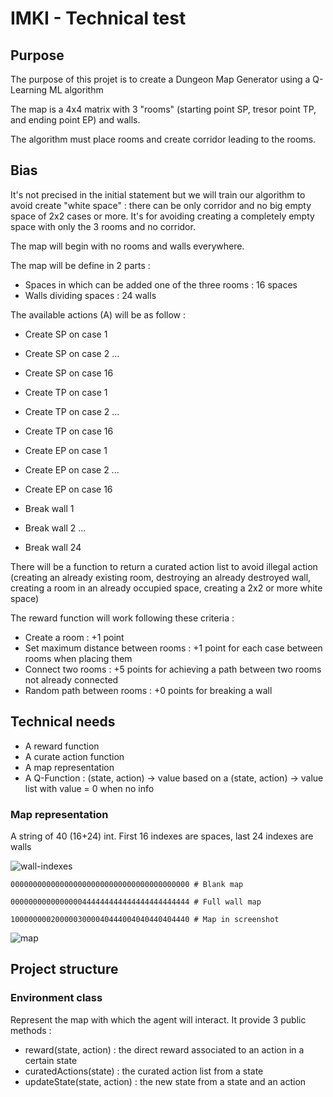 # IMKI - Technical test

## Purpose

The purpose of this projet is to create a Dungeon Map Generator using a Q-Learning ML algorithm

The map is a 4x4 matrix with 3 "rooms" (starting point SP, tresor point TP, and ending point EP) and walls.

The algorithm must place rooms and create corridor leading to the rooms.

## Bias

It's not precised in the initial statement but we will train our algorithm to avoid create "white space" : there can be only corridor and no big empty space of 2x2 cases or more. It's for avoiding creating a completely empty space with only the 3 rooms and no corridor.

The map will begin with no rooms and walls everywhere.

The map will be define in 2 parts :

- Spaces in which can be added one of the three rooms : 16 spaces
- Walls dividing spaces : 24 walls

The available actions (A) will be as follow :

- Create SP on case 1
- Create SP on case 2
  ...
- Create SP on case 16

- Create TP on case 1
- Create TP on case 2
  ...
- Create TP on case 16

- Create EP on case 1
- Create EP on case 2
  ...
- Create EP on case 16

- Break wall 1
- Break wall 2
  ...
- Break wall 24

There will be a function to return a curated action list to avoid illegal action (creating an already existing room, destroying an already destroyed wall, creating a room in an already occupied space, creating a 2x2 or more white space)

The reward function will work following these criteria :

- Create a room : +1 point
- Set maximum distance between rooms : +1 point for each case between rooms when placing them
- Connect two rooms : +5 points for achieving a path between two rooms not already connected
- Random path between rooms : +0 points for breaking a wall

## Technical needs

- A reward function
- A curate action function
- A map representation
- A Q-Function : (state, action) -> value based on a (state, action) -> value list with value = 0 when no info

### Map representation

A string of 40 (16+24) int. First 16 indexes are spaces, last 24 indexes are walls

![wall-indexes](https://user-images.githubusercontent.com/1528493/124257075-4655bc80-db2c-11eb-9774-86340027642b.png)

```
0000000000000000000000000000000000000000 # Blank map

0000000000000000444444444444444444444444 # Full wall map

1000000002000003000040444004040440404440 # Map in screenshot
```

![map](https://user-images.githubusercontent.com/1528493/124257068-45bd2600-db2c-11eb-9223-3cc1bb62ab89.png)

## Project structure

### Environment class

Represent the map with which the agent will interact. It provide 3 public methods :

- reward(state, action) : the direct reward associated to an action in a certain state
- curatedActions(state) : the curated action list from a state
- updateState(state, action) : the new state from a state and an action
